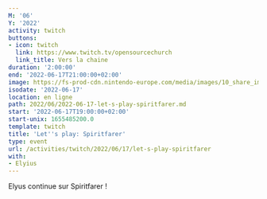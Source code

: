 ```yaml
---
M: '06'
Y: '2022'
activity: twitch
buttons:
- icon: twitch
  link: https://www.twitch.tv/opensourcechurch
  link_title: Vers la chaine
duration: '2:00:00'
end: '2022-06-17T21:00:00+02:00'
image: https://fs-prod-cdn.nintendo-europe.com/media/images/10_share_images/games_15/nintendo_switch_download_software_1/H2x1_NSwitchDS_Spiritfarer_image1600w.jpg
isodate: '2022-06-17'
location: en ligne
path: 2022/06/2022-06-17-let-s-play-spiritfarer.md
start: '2022-06-17T19:00:00+02:00'
start-unix: 1655485200.0
template: twitch
title: 'Let''s play: Spiritfarer'
type: event
url: /activities/twitch/2022/06/17/let-s-play-spiritfarer
with:
- Elyius
---
```

Elyus continue sur Spiritfarer !